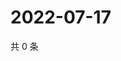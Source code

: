 # 2022-07-17

共 0 条

<!-- BEGIN WEIBO -->
<!-- 最后更新时间 Sun Jul 17 2022 06:00:34 GMT+0800 (China Standard Time) -->

<!-- END WEIBO -->
